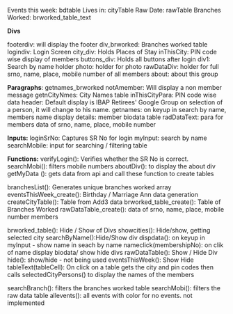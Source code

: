 Events this week: bdtable
Lives in: cityTable
Raw Date: rawTable
Branches Worked: brworked_table_text


**Divs**

footerdiv: will display the footer
div_brworked: Branches worked table
logindiv: Login Screen
city_div: Holds Places of Stay
inThisCity: PIN code wise display of members
buttons_div: Holds all buttons after login
div1: Search by name holder 
photo: holder for photo
rawDataDiv: holder for full srno, name, place, mobile number of all members
about: about this group

**Paragraphs**:
getnames_brworked
notAmember: Will display a non member message
getnCityNmes: City Names table
inThisCityPara: PIN code wise data
header: Default display is IBAP Retirees' Google Group
on selection of a person, it will change to his name.
getnames: on keyup in search by name, members name display
details: member biodata table 
radDataText: para for members data of srno, name, place, mobile number

**Inputs:**
loginSrNo: Captures SR No for login
myInput: search by name 
searchMobile: input for searching / filtering table


**Functions:**
verifyLogin(): Verifies whether the SR No is correct.
searchMobi(): filters mobile numbers
aboutDiv(): to display the about div
getMyData (): gets data from api
and call these function to create tables

branchesList(): Generates unique branches worked array
eventsThisWeek_create(): Birthday / Marriage Ann data generation
createCityTable(): Table from Add3 data
brworked_table_create(): Table of Branches Worked
rawDataTable_create(): data of srno, name, place, mobile number members



brworked_table(): Hide / Show of Divs
showcities(): Hide/show, getting selected city
searchByName():Hide/Show div
dispdata(): on keyup in myInput - show name in seach by name
nameclick(membershipNo): on clik of name display biodata/ show hide divs
rawDataTable(): Show / Hide Div 
hide(): show/hide - not being used
eventsThisWeek(): Show Hide
tableText(tableCell): On click on a table gets the city and pin codes
then calls selectedCityPersons() to display the names of the members

searchBranch(): filters the branches worked table
searchMobi(): filters the raw data table
allevents(): all events with color for no events. not implemented
